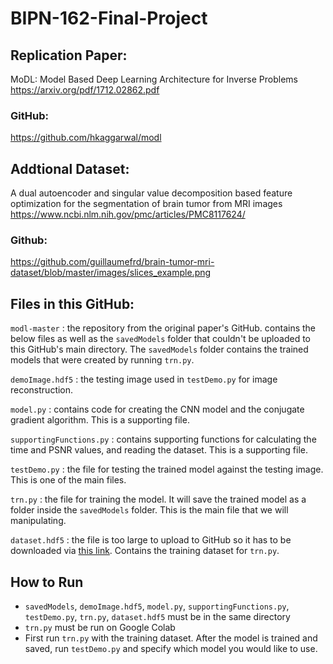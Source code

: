 # BIPN-162-Final-Project

## Replication Paper:
MoDL: Model Based Deep Learning Architecture for Inverse Problems
https://arxiv.org/pdf/1712.02862.pdf 

### GitHub:
https://github.com/hkaggarwal/modl 

## Addtional Dataset:
A dual autoencoder and singular value decomposition based feature optimization for the segmentation of brain tumor from MRI images
https://www.ncbi.nlm.nih.gov/pmc/articles/PMC8117624/ 

### Github:
https://github.com/guillaumefrd/brain-tumor-mri-dataset/blob/master/images/slices_example.png 

## Files in this GitHub:
`modl-master` : the repository from the original paper's GitHub. contains the below files as well as the `savedModels` folder that couldn't be uploaded to this GitHub's main directory. The `savedModels` folder contains the trained models that were created by running `trn.py`.

`demoImage.hdf5` : the testing image used in `testDemo.py` for image reconstruction.

`model.py` : contains code for creating the CNN model and the conjugate gradient algorithm. This is a supporting file.

`supportingFunctions.py` : contains supporting functions for calculating the time and PSNR values, and reading the dataset. This is a supporting file.

`testDemo.py` : the file for testing the trained model against the testing image. This is one of the main files. 

`trn.py` : the file for training the model. It will save the trained model as a folder inside the `savedModels` folder. This is the main file that we will manipulating. 

`dataset.hdf5` : the file is too large to upload to GitHub so it has to be downloaded via [this link](https://drive.google.com/file/d/1qp-l9kJbRfQU1W5wCjOQZi7I3T6jwA37/view?usp=sharing). Contains the training dataset for `trn.py`. 

## How to Run
- `savedModels`, `demoImage.hdf5`, `model.py`, `supportingFunctions.py`, `testDemo.py`, `trn.py`, `dataset.hdf5` must be in the same directory
- `trn.py` must be run on Google Colab
- First run `trn.py` with the training dataset. After the model is trained and saved, run `testDemo.py` and specify which model you would like to use. 
